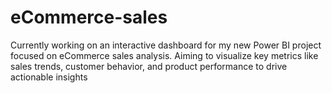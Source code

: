 # eCommerce-sales
Currently working on an interactive dashboard for my new Power BI project focused on eCommerce sales analysis. Aiming to visualize key metrics like sales trends, customer behavior, and product performance to drive actionable insights
